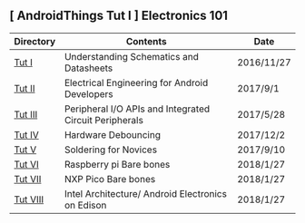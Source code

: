
[ AndroidThings Tut I ] Electronics 101
--------------------------------------


| Directory | Contents | Date |
----|----|---- 
| [Tut I]() | Understanding Schematics and Datasheets | 2016/11/27 |
| [Tut II]() | Electrical Engineering for Android Developers | 2017/9/1 |
| [Tut III]() | Peripheral I/O APIs and Integrated Circuit Peripherals | 2017/5/28 |
| [Tut IV ]() | Hardware Debouncing| 2017/12/2 |
| [Tut V]() | Soldering for Novices  | 2017/9/10 |
| [ Tut VI]() | Raspberry pi Bare bones | 2018/1/27 |
 [Tut VII]() | NXP Pico Bare bones | 2018/1/27 |
| [Tut VIII]() | Intel Architecture/ Android Electronics on Edison| 2018/1/27  |
